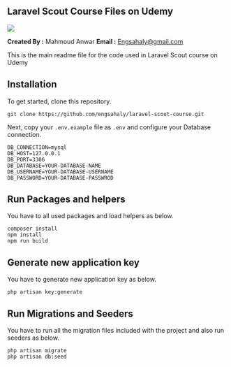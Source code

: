 ## Laravel Scout Course Files on Udemy

<img src="https://img-c.udemycdn.com/course/750x422/6546331_0e2b_2212.jpg"> 

**Created By :** Mahmoud Anwar
**Email :** Engsahaly@gmail.com

This is the main readme file for the code used in Laravel Scout course on Udemy

## Installation

To get started, clone this repository.

```
git clone https://github.com/engsahaly/laravel-scout-course.git
```

Next, copy your `.env.example` file as `.env` and configure your Database connection.

```
DB_CONNECTION=mysql
DB_HOST=127.0.0.1
DB_PORT=3306
DB_DATABASE=YOUR-DATABASE-NAME
DB_USERNAME=YOUR-DATABASE-USERNAME
DB_PASSWORD=YOUR-DATABASE-PASSWROD
```

## Run Packages and helpers

You have to all used packages and load helpers as below.

```
composer install
npm install
npm run build
```

## Generate new application key

You have to generate new application key as below.

```
php artisan key:generate
```

## Run Migrations and Seeders

You have to run all the migration files included with the project and also run seeders as below.

```
php artisan migrate
php artisan db:seed
```
